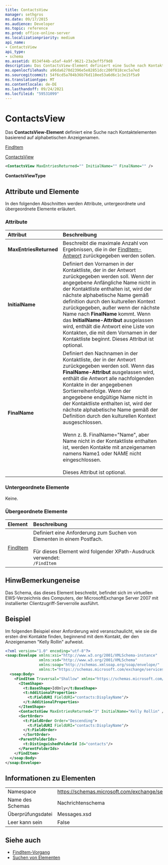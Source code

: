 ```yaml
---
title: ContactsView
manager: sethgros
ms.date: 09/17/2015
ms.audience: Developer
ms.topic: reference
ms.prod: office-online-server
ms.localizationpriority: medium
api_name:
- ContactsView
api_type:
- schema
ms.assetid: 8534f44b-a5af-4a9f-9621-23a3eff5f9d8
description: Das ContactsView-Element definiert eine Suche nach Kontaktelementen basierend auf alphabetischen Anzeigenamen.
ms.openlocfilehash: a96da6270d2396e5e82851dcc200f818cec5a7ed
ms.sourcegitcommit: 54f6cd5a704b36b76d110ee53a6d6c1c3e15f5a9
ms.translationtype: MT
ms.contentlocale: de-DE
ms.lasthandoff: 09/24/2021
ms.locfileid: "59531099"
---
```

# <a name="contactsview"></a>ContactsView

Das **ContactsView-Element** definiert eine Suche nach Kontaktelementen basierend auf alphabetischen Anzeigenamen. 
  
[FindItem](finditem.md)
  
[ContactsView](contactsview.md)
  
```xml
<ContactsView MaxEntriesReturned="" InitialName="" FinalName="" />
```

**ContactsViewType**

## <a name="attributes-and-elements"></a>Attribute und Elemente

In den folgenden Abschnitten werden Attribute, untergeordnete und übergeordnete Elemente erläutert.
  
### <a name="attributes"></a>Attribute

|**Attribut**|**Beschreibung**|
|:-----|:-----|
|**MaxEntriesReturned** <br/> |Beschreibt die maximale Anzahl von Ergebnissen, die in der [FindItem-Antwort](finditem.md) zurückgegeben werden sollen.  <br/> |
|**InitialName** <br/> |Definiert den Vornamen in der Kontaktliste, der in der Antwort zurückgegeben werden soll. Wenn der angegebene Anfängliche Name nicht in der Kontaktliste enthalten ist, wird der nächste alphabetische Name gemäß definition durch den kulturellen Kontext zurückgegeben, außer wenn der nächste Name nach **FinalName** kommt. Wenn das **InitialName-Attribut** ausgelassen wird, enthält die Antwort eine Liste von Kontakten, die mit dem Vornamen in der Kontaktliste beginnt. Dieses Attribut ist optional.  <br/> |
|**FinalName** <br/> |Definiert den Nachnamen in der Kontaktliste, der in der Antwort zurückgegeben werden soll. Wenn das **FinalName-Attribut** ausgelassen wird, enthält die Antwort alle nachfolgenden Kontakte in der angegebenen Sortierreihenfolge. Wenn der angegebene endgültige Name nicht in der Kontaktliste enthalten ist, wird der nächste alphabetische Name gemäß der Definition durch den kulturellen Kontext ausgeschlossen.  <br/><br/>Wenn z. B. FinalName="Name", aber Name nicht in der Kontaktliste enthalten ist, werden Kontakte mit anzeigenamen namens Name1 oder NAME nicht eingeschlossen.  <br/><br/>Dieses Attribut ist optional.  <br/> |
   
### <a name="child-elements"></a>Untergeordnete Elemente

Keine.
  
### <a name="parent-elements"></a>Übergeordnete Elemente

|**Element**|**Beschreibung**|
|:-----|:-----|
|[FindItem](finditem.md) <br/> |Definiert eine Anforderung zum Suchen von Elementen in einem Postfach.<br/><br/> Für dieses Element wird folgender XPath-Ausdruck verwendet:   <br/>  `/FindItem` <br/> |
   
## <a name="remarks"></a>HinwBemerkungeneise

Das Schema, das dieses Element beschreibt, befindet sich im virtuellen EWS-Verzeichnis des Computers, der MicrosoftExchange Server 2007 mit installierter Clientzugriff-Serverrolle ausführt.
  
## <a name="example"></a>Beispiel

Im folgenden Beispiel einer Anforderung wird veranschaulicht, wie sie die ersten drei Kontakte finden, beginnend mit dem Kontakt, der den Anzeigenamen "Kelly Rollin" aufweist.
  
```xml
<?xml version="1.0" encoding="utf-8"?>
<soap:Envelope xmlns:xsi="http://www.w3.org/2001/XMLSchema-instance"
               xmlns:xsd="http://www.w3.org/2001/XMLSchema"
               xmlns:soap="http://schemas.xmlsoap.org/soap/envelope/"
               xmlns:t="https://schemas.microsoft.com/exchange/services/2006/types">
  <soap:Body>
    <FindItem Traversal="Shallow" xmlns="https://schemas.microsoft.com/exchange/services/2006/messages">
      <ItemShape>
        <t:BaseShape>IdOnly</t:BaseShape>
        <t:AdditionalProperties>
          <t:FieldURI FieldURI="contacts:DisplayName"/>
        </t:AdditionalProperties>
      </ItemShape>
      <ContactsView MaxEntriesReturned="3" InitialName="Kelly Rollin" />
      <SortOrder>
        <t:FieldOrder Order="Descending">
          <t:FieldURI FieldURI="contacts:DisplayName"/>
        </t:FieldOrder>
        </SortOrder>
      <ParentFolderIds>
        <t:DistinguishedFolderId Id="contacts"/>
      </ParentFolderIds>
    </FindItem>
  </soap:Body>
</soap:Envelope>
```

## <a name="element-information"></a>Informationen zu Elementen

|||
|:-----|:-----|
|Namespace  <br/> |https://schemas.microsoft.com/exchange/services/2006/messages  <br/> |
|Name des Schemas  <br/> |Nachrichtenschema  <br/> |
|Überprüfungsdatei  <br/> |Messages.xsd  <br/> |
|Leer kann sein  <br/> |False  <br/> |
   
## <a name="see-also"></a>Siehe auch

- [FindItem-Vorgang](finditem-operation.md)
- [Suchen von Elementen](https://msdn.microsoft.com/library/63af1f9c-464b-4fca-9ae3-3d60f24ca93c%28Office.15%29.aspx)

